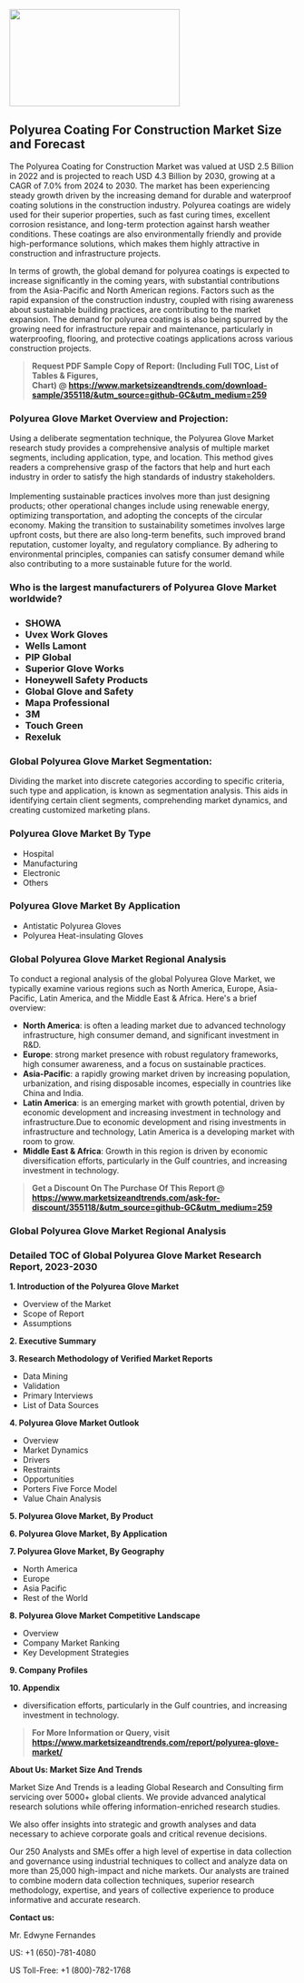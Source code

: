 <p><img class="alignnone size-medium wp-image-20088" src="https://ffe5etoiles.com/wp-content/uploads/2024/12/MST1-300x171.png" alt="" width="300" height="171" /></p><h2>Polyurea Coating For Construction Market Size and Forecast</h2><p>The Polyurea Coating for Construction Market was valued at USD 2.5 Billion in 2022 and is projected to reach USD 4.3 Billion by 2030, growing at a CAGR of 7.0% from 2024 to 2030. The market has been experiencing steady growth driven by the increasing demand for durable and waterproof coating solutions in the construction industry. Polyurea coatings are widely used for their superior properties, such as fast curing times, excellent corrosion resistance, and long-term protection against harsh weather conditions. These coatings are also environmentally friendly and provide high-performance solutions, which makes them highly attractive in construction and infrastructure projects.</p><p>In terms of growth, the global demand for polyurea coatings is expected to increase significantly in the coming years, with substantial contributions from the Asia-Pacific and North American regions. Factors such as the rapid expansion of the construction industry, coupled with rising awareness about sustainable building practices, are contributing to the market expansion. The demand for polyurea coatings is also being spurred by the growing need for infrastructure repair and maintenance, particularly in waterproofing, flooring, and protective coatings applications across various construction projects.</p></p><blockquote id="" class=""><strong>Request PDF Sample Copy of Report: (Including Full TOC, List of Tables &amp; Figures, Chart)&nbsp;@&nbsp;<strong><a href="https://www.marketsizeandtrends.com/download-sample/355118/&utm_source=github-GC&utm_medium=259" target="_blank">https://www.marketsizeandtrends.com/download-sample/355118/&utm_source=github-GC&utm_medium=259</a></strong></strong></blockquote><h3 id="" class="">Polyurea Glove Market&nbsp;Overview and Projection:</h3><p id="" class="">Using a deliberate segmentation technique, the Polyurea Glove Market research study provides a comprehensive analysis of multiple market segments, including application, type, and location. This method gives readers a comprehensive grasp of the factors that help and hurt each industry in order to satisfy the high standards of industry stakeholders. <br /> <br />Implementing sustainable practices involves more than just designing products; other operational changes include using renewable energy, optimizing transportation, and adopting the concepts of the circular economy. Making the transition to sustainability sometimes involves large upfront costs, but there are also long-term benefits, such improved brand reputation, customer loyalty, and regulatory compliance. By adhering to environmental principles, companies can satisfy consumer demand while also contributing to a more sustainable future for the world.</p><h3 id="" class="">Who is the largest manufacturers of&nbsp;Polyurea Glove Market worldwide?</h3><h3 class=""><p><ul><li>SHOWA </li><li> Uvex Work Gloves </li><li> Wells Lamont </li><li> PIP Global </li><li> Superior Glove Works </li><li> Honeywell Safety Products </li><li> Global Glove and Safety </li><li> Mapa Professional </li><li> 3M </li><li> Touch Green </li><li> Rexeluk</li></ul></p></h3><h3 id="" class="">Global&nbsp;Polyurea Glove Market Segmentation:</h3><p id="" class="">Dividing the market into discrete categories according to specific criteria, such type and application, is known as segmentation analysis. This aids in identifying certain client segments, comprehending market dynamics, and creating customized marketing plans.</p><h3 id="" class="">Polyurea Glove Market&nbsp;By Type</h3><p><p><ul><li>Hospital</li><li> Manufacturing</li><li> Electronic</li><li> Others</p></li></ul></p></p><h3 id="" class="">Polyurea Glove Market&nbsp;By Application</h3><p class=""><p><ul><li>Antistatic Polyurea Gloves</li><li> Polyurea Heat-insulating Gloves</li></ul></p></p><h3 id="" class="">Global Polyurea Glove Market Regional Analysis</h3><p id="" class="">To conduct a regional analysis of the global Polyurea Glove Market, we typically examine various regions such as North America, Europe, Asia-Pacific, Latin America, and the Middle East &amp; Africa. Here's a brief overview:</p><ul><li><strong>North America</strong>: is often a leading market due to advanced technology infrastructure, high consumer demand, and significant investment in R&amp;D.</li><li><strong>Europe</strong>: strong market presence with robust regulatory frameworks, high consumer awareness, and a focus on sustainable practices.</li><li><strong>Asia-Pacific</strong>: a rapidly growing market driven by increasing population, urbanization, and rising disposable incomes, especially in countries like China and India.</li><li><strong>Latin America</strong>: is an emerging market with growth potential, driven by economic development and increasing investment in technology and infrastructure.Due to economic development and rising investments in infrastructure and technology, Latin America is a developing market with room to grow.</li><li><strong>Middle East &amp; Africa</strong>: Growth in this region is driven by economic diversification efforts, particularly in the Gulf countries, and increasing investment in technology.</li></ul><blockquote id="" class=""><strong>Get a Discount On The Purchase Of This Report @ <strong><a href="https://www.marketsizeandtrends.com/ask-for-discount/355118/&utm_source=github-GC&utm_medium=259" target="_blank">https://www.marketsizeandtrends.com/ask-for-discount/355118/&utm_source=github-GC&utm_medium=259</a></strong></strong></blockquote><h3 id="" class="">Global Polyurea Glove Market Regional Analysis</h3><h3 id="" class="">Detailed TOC of Global Polyurea Glove Market Research Report, 2023-2030</h3><p id="" class=""><strong>1. Introduction of the Polyurea Glove Market</strong></p><ul><li>Overview of the Market</li><li>Scope of Report</li><li>Assumptions</li></ul><p id="" class=""><strong>2. Executive Summary</strong></p><p id="" class=""><strong>3. Research Methodology of Verified Market Reports</strong></p><ul><li>Data Mining</li><li>Validation</li><li>Primary Interviews</li><li>List of Data Sources</li></ul><p id="" class=""><strong>4. Polyurea Glove Market Outlook</strong></p><ul><li>Overview</li><li>Market Dynamics</li><li>Drivers</li><li>Restraints</li><li>Opportunities</li><li>Porters Five Force Model</li><li>Value Chain Analysis</li></ul><p id="" class=""><strong>5. Polyurea Glove Market, By Product</strong></p><p id="" class=""><strong>6. Polyurea Glove Market, By Application</strong></p><p id="" class=""><strong>7. Polyurea Glove Market, By Geography</strong></p><ul><li>North America</li><li>Europe</li><li>Asia Pacific</li><li>Rest of the World</li></ul><p id="" class=""><strong>8. Polyurea Glove Market Competitive Landscape</strong></p><ul><li>Overview</li><li>Company Market Ranking</li><li>Key Development Strategies</li></ul><p id="" class=""><strong>9. Company Profiles</strong></p><p id="" class=""><strong>10. Appendix</strong></p><ul><li>diversification efforts, particularly in the Gulf countries, and increasing investment in technology.</li></ul><blockquote id="" class=""><strong>For More Information or Query, visit <strong><strong><a href="https://www.marketsizeandtrends.com/report/polyurea-glove-market/" target="_blank">https://www.marketsizeandtrends.com/report/polyurea-glove-market/</a></strong></strong></strong></blockquote><p id="" class=""><strong>About Us: Market Size And Trends</strong></p><p id="" class="">Market Size And Trends is a leading Global Research and Consulting firm servicing over 5000+ global clients. We provide advanced analytical research solutions while offering information-enriched research studies.</p><p id="" class="">We also offer insights into strategic and growth analyses and data necessary to achieve corporate goals and critical revenue decisions.</p><p id="" class="">Our 250 Analysts and SMEs offer a high level of expertise in data collection and governance using industrial techniques to collect and analyze data on more than 25,000 high-impact and niche markets. Our analysts are trained to combine modern data collection techniques, superior research methodology, expertise, and years of collective experience to produce informative and accurate research.</p><p id="" class=""><strong>Contact us:</strong></p><p id="" class="">Mr. Edwyne Fernandes</p><p id="" class="">US: +1 (650)-781-4080</p><p id="" class="">US Toll-Free: +1 (800)-782-1768</p>
